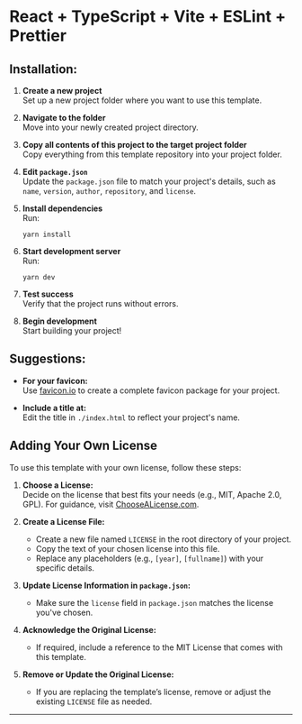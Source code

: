 # React + TypeScript + Vite + ESLint + Prettier

## Installation:

1. **Create a new project**  
   Set up a new project folder where you want to use this template.

2. **Navigate to the folder**  
   Move into your newly created project directory.

3. **Copy all contents of this project to the target project folder**  
   Copy everything from this template repository into your project folder.

4. **Edit `package.json`**  
   Update the `package.json` file to match your project's details, such as `name`, `version`, `author`, `repository`, and `license`.

5. **Install dependencies**  
   Run:

    ```
    yarn install
    ```

6. **Start development server**  
   Run:

    ```
    yarn dev
    ```

7. **Test success**  
   Verify that the project runs without errors.

8. **Begin development**  
   Start building your project!

## Suggestions:

-   **For your favicon:**  
    Use [favicon.io](https://favicon.io/favicon-generator/) to create a complete favicon package for your project.

-   **Include a title at:**  
    Edit the title in `./index.html` to reflect your project's name.

## Adding Your Own License

To use this template with your own license, follow these steps:

1. **Choose a License:**  
   Decide on the license that best fits your needs (e.g., MIT, Apache 2.0, GPL). For guidance, visit [ChooseALicense.com](https://choosealicense.com/).

2. **Create a License File:**

    - Create a new file named `LICENSE` in the root directory of your project.
    - Copy the text of your chosen license into this file.
    - Replace any placeholders (e.g., `[year]`, `[fullname]`) with your specific details.

3. **Update License Information in `package.json`:**

    - Make sure the `license` field in `package.json` matches the license you've chosen.

4. **Acknowledge the Original License:**

    - If required, include a reference to the MIT License that comes with this template.

5. **Remove or Update the Original License:**
    - If you are replacing the template’s license, remove or adjust the existing `LICENSE` file as needed.

---
